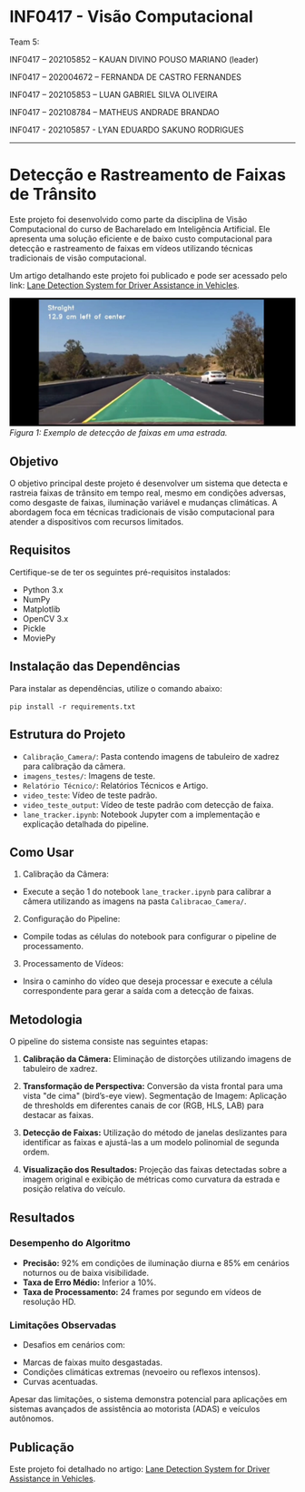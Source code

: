 # INF0417 - Visão Computacional

Team 5:

INF0417 – 202105852 – KAUAN DIVINO POUSO MARIANO (leader)

INF0417 – 202004672 – FERNANDA DE CASTRO FERNANDES

INF0417 – 202105853 – LUAN GABRIEL SILVA OLIVEIRA

INF0417 – 202108784 – MATHEUS ANDRADE BRANDAO

INF0417 - 202105857 - LYAN EDUARDO SAKUNO RODRIGUES

---

# Detecção e Rastreamento de Faixas de Trânsito

Este projeto foi desenvolvido como parte da disciplina de Visão Computacional do curso de Bacharelado em Inteligência Artificial. Ele apresenta uma solução eficiente e de baixo custo computacional para detecção e rastreamento de faixas em vídeos utilizando técnicas tradicionais de visão computacional.

Um artigo detalhando este projeto foi publicado e pode ser acessado pelo link: [Lane Detection System for Driver Assistance in Vehicles](https://arxiv.org/abs/2410.04046).

![Exemplo de Detecção de Faixas](/imagem_exemplo.jpeg)  
*Figura 1: Exemplo de detecção de faixas em uma estrada.*

## Objetivo
O objetivo principal deste projeto é desenvolver um sistema que detecta e rastreia faixas de trânsito em tempo real, mesmo em condições adversas, como desgaste de faixas, iluminação variável e mudanças climáticas. A abordagem foca em técnicas tradicionais de visão computacional para atender a dispositivos com recursos limitados.

## Requisitos
Certifique-se de ter os seguintes pré-requisitos instalados:
- Python 3.x
- NumPy
- Matplotlib
- OpenCV 3.x
- Pickle
- MoviePy

## Instalação das Dependências
Para instalar as dependências, utilize o comando abaixo:

`pip install -r requirements.txt`

## Estrutura do Projeto

- `Calibração_Camera/`: Pasta contendo imagens de tabuleiro de xadrez para calibração da câmera.
- `imagens_testes/`: Imagens de teste.
- `Relatório Técnico/`: Relatórios Técnicos e Artigo.
-  `video_teste`: Vídeo de teste padrão.
- `video_teste_output`: Vídeo de teste padrão com detecção de faixa.
- `lane_tracker.ipynb`: Notebook Jupyter com a implementação e explicação detalhada do pipeline.

## Como Usar

1. Calibração da Câmera:

* Execute a seção 1 do notebook `lane_tracker.ipynb` para calibrar a câmera utilizando as imagens na pasta `Calibracao_Camera/`.

2. Configuração do Pipeline:

* Compile todas as células do notebook para configurar o pipeline de processamento.

3. Processamento de Vídeos:

* Insira o caminho do vídeo que deseja processar e execute a célula correspondente para gerar a saída com a detecção de faixas.


## Metodologia

O pipeline do sistema consiste nas seguintes etapas:

1. **Calibração da Câmera:** Eliminação de distorções utilizando imagens de tabuleiro de xadrez.

2. **Transformação de Perspectiva:** Conversão da vista frontal para uma vista "de cima" (bird’s-eye view).
Segmentação de Imagem: Aplicação de thresholds em diferentes canais de cor (RGB, HLS, LAB) para destacar as faixas.

3. **Detecção de Faixas:** Utilização do método de janelas deslizantes para identificar as faixas e ajustá-las a um modelo polinomial de segunda ordem.

4. **Visualização dos Resultados:** Projeção das faixas detectadas sobre a imagem original e exibição de métricas como curvatura da estrada e posição relativa do veículo.

## Resultados

### Desempenho do Algoritmo

* **Precisão:** 92% em condições de iluminação diurna e 85% em cenários noturnos ou de baixa visibilidade.
* **Taxa de Erro Médio:** Inferior a 10%.
* **Taxa de Processamento:** 24 frames por segundo em vídeos de resolução HD.

### Limitações Observadas

* Desafios em cenários com:
- Marcas de faixas muito desgastadas.
- Condições climáticas extremas (nevoeiro ou reflexos intensos).
- Curvas acentuadas.

Apesar das limitações, o sistema demonstra potencial para aplicações em sistemas avançados de assistência ao motorista (ADAS) e veículos autônomos.

## Publicação

Este projeto foi detalhado no artigo: [Lane Detection System for Driver Assistance in Vehicles](https://arxiv.org/abs/2410.04046).
